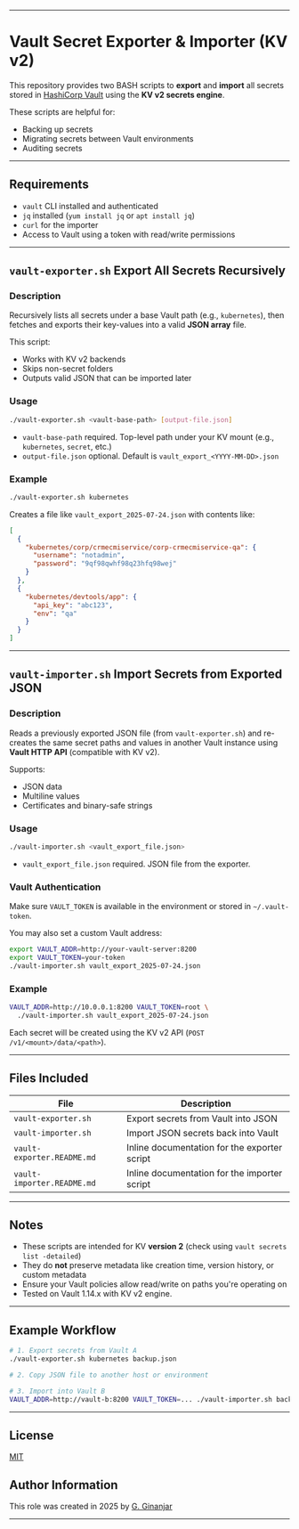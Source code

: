 
---

# Vault Secret Exporter & Importer (KV v2)

This repository provides two BASH scripts to **export** and **import** all secrets stored in [HashiCorp Vault](https://www.vaultproject.io/) using the **KV v2 secrets engine**.

These scripts are helpful for:

- Backing up secrets
- Migrating secrets between Vault environments
- Auditing secrets

---

## Requirements

- `vault` CLI installed and authenticated
- `jq` installed (`yum install jq` or `apt install jq`)
- `curl` for the importer
- Access to Vault using a token with read/write permissions

---

## `vault-exporter.sh` Export All Secrets Recursively

### Description

Recursively lists all secrets under a base Vault path (e.g., `kubernetes`), then fetches and exports their key-values into a valid **JSON array** file.

This script:
- Works with KV v2 backends
- Skips non-secret folders
- Outputs valid JSON that can be imported later

### Usage

```bash
./vault-exporter.sh <vault-base-path> [output-file.json]
```

- `vault-base-path` required. Top-level path under your KV mount (e.g., `kubernetes`, `secret`, etc.)
- `output-file.json` optional. Default is `vault_export_<YYYY-MM-DD>.json`

### Example

```bash
./vault-exporter.sh kubernetes
```

Creates a file like `vault_export_2025-07-24.json` with contents like:

```json
[
  {
    "kubernetes/corp/crmecmiservice/corp-crmecmiservice-qa": {
      "username": "notadmin",
      "password": "9qf98qwhf98q23hfq98wej"
    }
  },
  {
    "kubernetes/devtools/app": {
      "api_key": "abc123",
      "env": "qa"
    }
  }
]
```

---

## `vault-importer.sh` Import Secrets from Exported JSON

### Description

Reads a previously exported JSON file (from `vault-exporter.sh`) and re-creates the same secret paths and values in another Vault instance using **Vault HTTP API** (compatible with KV v2).

Supports:
- JSON data
- Multiline values
- Certificates and binary-safe strings

### Usage

```bash
./vault-importer.sh <vault_export_file.json>
```

- `vault_export_file.json` required. JSON file from the exporter.

### Vault Authentication

Make sure `VAULT_TOKEN` is available in the environment or stored in `~/.vault-token`.

You may also set a custom Vault address:

```bash
export VAULT_ADDR=http://your-vault-server:8200
export VAULT_TOKEN=your-token
./vault-importer.sh vault_export_2025-07-24.json
```

### Example

```bash
VAULT_ADDR=http://10.0.0.1:8200 VAULT_TOKEN=root \
  ./vault-importer.sh vault_export_2025-07-24.json
```

Each secret will be created using the KV v2 API (`POST /v1/<mount>/data/<path>`).

---

## Files Included

| File                 | Description                                      |
|----------------------|--------------------------------------------------|
| `vault-exporter.sh`  | Export secrets from Vault into JSON              |
| `vault-importer.sh`  | Import JSON secrets back into Vault              |
| `vault-exporter.README.md` | Inline documentation for the exporter script |
| `vault-importer.README.md` | Inline documentation for the importer script |

---

## Notes

- These scripts are intended for KV **version 2** (check using `vault secrets list -detailed`)
- They do **not** preserve metadata like creation time, version history, or custom metadata
- Ensure your Vault policies allow read/write on paths you're operating on
- Tested on Vault 1.14.x with KV v2 engine.

---

## Example Workflow

```bash
# 1. Export secrets from Vault A
./vault-exporter.sh kubernetes backup.json

# 2. Copy JSON file to another host or environment

# 3. Import into Vault B
VAULT_ADDR=http://vault-b:8200 VAULT_TOKEN=... ./vault-importer.sh backup.json
```

---

## License

[MIT][link-license]

## Author Information

This role was created in 2025 by [G. Ginanjar](https://github.com/gitaginanjar)

---

[link-license]: https://raw.githubusercontent.com/gitaginanjar/automation-scripts/master/LICENSE
